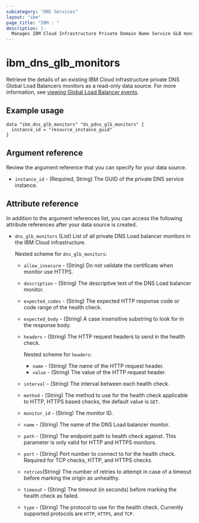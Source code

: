 ```yaml
---
subcategory: "DNS Services"
layout: "ibm"
page_title: "IBM : "
description: |-
  Manages IBM Cloud Infrastructure Private Domain Name Service GLB monitors.
---
```


# ibm_dns_glb_monitors

Retrieve the details of an existing IBM Cloud infrastructure private DNS Global Load Balancers monitors as a read-only data source. For more information, see [viewing Global Load Balancer events](https://cloud.ibm.com/docs/dns-svcs?topic=dns-svcs-health-check-events).


## Example usage

```
data "ibm_dns_glb_monitors" "ds_pdns_glb_monitors" {
  instance_id = "resource_instance_guid"
}
```

## Argument reference
Review the argument reference that you can specify for your data source. 

- `instance_id` - (Required, String) The GUID of the private DNS service instance.

## Attribute reference
In addition to the argument references list, you can access the following attribute references after your data source is created. 

- `dns_glb_monitors` (List) List of all private DNS Load balancer monitors in the IBM Cloud infrastructure.
 
   Nested scheme for `dns_glb_monitors`:
   - `allow_insecure` - (String) Do not validate the certificate when monitor use HTTPS.
   - `description` - (String) The descriptive text of the DNS Load balancer monitor.
   - `expected_codes` - (String) The expected HTTP response code or code range of the health check.
   - `expected_body` - (String) A case insensitive substring to look for in the response body.
   - `headers` - (String) The HTTP request headers to send in the health check.
      
     Nested scheme for `headers`:
     - `name` - (String) The name of the HTTP request header.
     - `value` - (String) The value of the HTTP request header.
   - `interval` - (String) The interval between each health check.
   - `method` - (String) The method to use for the health check applicable to HTTP, HTTPS based checks, the default value is `GET`.
   - `monitor_id` - (String) The monitor ID.
   - `name` - (String) The name of the DNS Load balancer monitor.
   - `path` - (String) The endpoint path to health check against. This parameter is only valid for HTTP and HTTPS monitors.
   - `port` - (String)  Port number to connect to for the health check. Required for TCP checks, HTTP, and HTTPS checks.
   - `retries`(String) The number of retries to attempt in case of a timeout before marking the origin as unhealthy.
   - `timeout` - (String) The timeout (in seconds) before marking the health check as failed.
   - `type` - (String) The protocol to use for the health check. Currently supported protocols are `HTTP`, `HTTPS`, and `TCP`.
   
